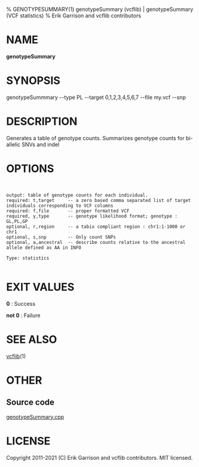 % GENOTYPESUMMARY(1) genotypeSummary (vcflib) | genotypeSummary (VCF statistics)
% Erik Garrison and vcflib contributors

# NAME

**genotypeSummary**

# SYNOPSIS

genotypeSummmary --type PL --target 0,1,2,3,4,5,6,7 --file my.vcf --snp

# DESCRIPTION

Generates a table of genotype counts. Summarizes genotype counts for bi-allelic SNVs and indel



# OPTIONS

```


output: table of genotype counts for each individual.
required: t,target     -- a zero based comma separated list of target individuals corresponding to VCF columns        
required: f,file       -- proper formatted VCF                                                                        
required, y,type       -- genotype likelihood format; genotype : GL,PL,GP                                             
optional, r,region     -- a tabix compliant region : chr1:1-1000 or chr1                                              
optional, s,snp        -- Only count SNPs                                              
optional, a,ancestral  -- describe counts relative to the ancestral allele defined as AA in INFO

Type: statistics


```





# EXIT VALUES

**0**
: Success

**not 0**
: Failure

# SEE ALSO



[vcflib](./vcflib.md)(1)



# OTHER

## Source code

[genotypeSummary.cpp](https://github.com/vcflib/vcflib/blob/master/src/genotypeSummary.cpp)

# LICENSE

Copyright 2011-2021 (C) Erik Garrison and vcflib contributors. MIT licensed.

<!--
  Created with ./scripts/bin2md.rb scripts/bin2md-template.erb
-->
